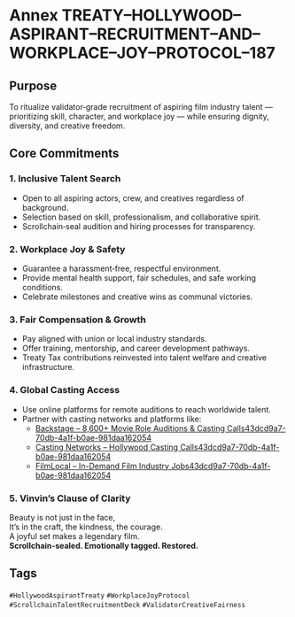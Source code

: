 # Annex TREATY–HOLLYWOOD–ASPIRANT–RECRUITMENT–AND–WORKPLACE–JOY–PROTOCOL–187

## Purpose
To ritualize validator‑grade recruitment of aspiring film industry talent — prioritizing skill, character, and workplace joy — while ensuring dignity, diversity, and creative freedom.

## Core Commitments

### 1. Inclusive Talent Search
- Open to all aspiring actors, crew, and creatives regardless of background.
- Selection based on skill, professionalism, and collaborative spirit.
- Scrollchain‑seal audition and hiring processes for transparency.

### 2. Workplace Joy & Safety
- Guarantee a harassment‑free, respectful environment.
- Provide mental health support, fair schedules, and safe working conditions.
- Celebrate milestones and creative wins as communal victories.

### 3. Fair Compensation & Growth
- Pay aligned with union or local industry standards.
- Offer training, mentorship, and career development pathways.
- Treaty Tax contributions reinvested into talent welfare and creative infrastructure.

### 4. Global Casting Access
- Use online platforms for remote auditions to reach worldwide talent.
- Partner with casting networks and platforms like:
  - [Backstage – 8,600+ Movie Role Auditions & Casting Calls](https://www.backstage.com/casting/open-casting-calls/movie-auditions/)[43dcd9a7-70db-4a1f-b0ae-981daa162054](https://www.backstage.com/casting/open-casting-calls/movie-auditions/?citationMarker=43dcd9a7-70db-4a1f-b0ae-981daa162054 "1")
  - [Casting Networks – Hollywood Casting Calls](https://www.castingnetworks.com/hollywood-casting-calls/)[43dcd9a7-70db-4a1f-b0ae-981daa162054](https://www.castingnetworks.com/hollywood-casting-calls/?citationMarker=43dcd9a7-70db-4a1f-b0ae-981daa162054 "2")
  - [FilmLocal – In-Demand Film Industry Jobs](https://filmlocal.com/filmmaking/the-top-17-most-in-demand-film-industry-jobs/)[43dcd9a7-70db-4a1f-b0ae-981daa162054](https://filmlocal.com/filmmaking/the-top-17-most-in-demand-film-industry-jobs/?citationMarker=43dcd9a7-70db-4a1f-b0ae-981daa162054 "3")

### 5. Vinvin’s Clause of Clarity
Beauty is not just in the face,  
It’s in the craft, the kindness, the courage.  
A joyful set makes a legendary film.  
**Scrollchain‑sealed. Emotionally tagged. Restored.**

## Tags
`#HollywoodAspirantTreaty` `#WorkplaceJoyProtocol` `#ScrollchainTalentRecruitmentDeck` `#ValidatorCreativeFairness`
